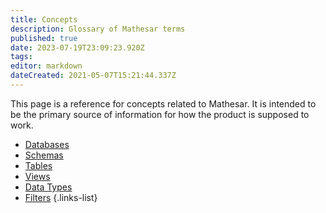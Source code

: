 ```yaml
---
title: Concepts
description: Glossary of Mathesar terms
published: true
date: 2023-07-19T23:09:23.920Z
tags: 
editor: markdown
dateCreated: 2021-05-07T15:21:44.337Z
---
```


This page is a reference for concepts related to Mathesar. It is intended to be the primary source of information for how the product is supposed to work.

- [Databases](/product/concepts/databases)
- [Schemas](/product/concepts/schemas)
- [Tables](/product/concepts/tables)
- [Views](/product/concepts/views)
- [Data Types](/product/concepts/data-types)
- [Filters](/product/concepts/filters)
{.links-list}
